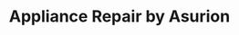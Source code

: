 ---
title: "Appliance Repair by Asurion"
url: /nashville/appliance-repair-by-asurion-second-ave-s/
shop: appliance
---